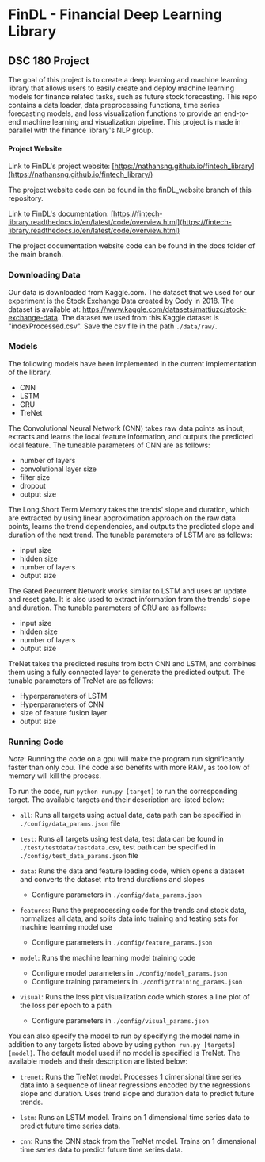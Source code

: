 # FinDL - Financial Deep Learning Library

## DSC 180 Project

The goal of this project is to create a deep learning and machine learning library that allows users to easily create and deploy machine learning models for finance related tasks, such as future stock forecasting. This repo contains a data loader, data preprocessing functions, time series forecasting models, and loss visualization functions to provide an end-to-end machine learning and visualization pipeline. This project is made in parallel with the finance library's NLP group. 

#### Project Website
Link to FinDL's project website: [https://nathansng.github.io/fintech_library](https://nathansng.github.io/fintech_library/)

The project website code can be found in the finDL_website branch of this repository.

Link to FinDL's documentation: [https://fintech-library.readthedocs.io/en/latest/code/overview.html](https://fintech-library.readthedocs.io/en/latest/code/overview.html)

The project documentation website code can be found in the docs folder of the main branch. 

### Downloading Data

Our data is downloaded from Kaggle.com. The dataset that we used for our experiment is the Stock Exchange Data created by Cody in 2018. The dataset is available at: https://www.kaggle.com/datasets/mattiuzc/stock-exchange-data. The dataset we used from this Kaggle dataset is "indexProcessed.csv". Save the csv file in the path `./data/raw/`. 

### Models 

The following models have been implemented in the current implementation of the library. 

- CNN
- LSTM
- GRU
- TreNet

The Convolutional Neural Network (CNN) takes raw data points as input, extracts and learns the local feature information, and outputs the predicted local feature. The tuneable parameters of CNN are as follows:

- number of layers
- convolutional layer size 
- filter size
- dropout
- output size

The Long Short Term Memory takes the trends' slope and duration, which are extracted by using linear approximation approach on the raw data points, learns the trend dependencies, and outputs the predicted slope and duration of the next trend. The tunable parameters of LSTM are as follows:

- input size
- hidden size
- number of layers
- output size

The Gated Recurrent Network works similar to LSTM and uses an update and reset gate. It is also used to extract information from the trends' slope and duration. The tunable parameters of GRU are as follows: 

- input size
- hidden size
- number of layers
- output size

TreNet takes the predicted results from both CNN and LSTM, and combines them using a fully connected layer to generate the predicted output. The tunable parameters of TreNet are as follows: 

- Hyperparameters of LSTM 
- Hyperparameters of CNN
- size of feature fusion layer
- output size 


### Running Code

*Note*: Running the code on a gpu will make the program run significantly faster than only cpu. The code also benefits with more RAM, as too low of memory will kill the process. 

To run the code, run `python run.py [target]` to run the corresponding target. The available targets and their description are listed below: 

- `all`: Runs all targets using actual data, data path can be specified in `./config/data_params.json` file

- `test`: Runs all targets using test data, test data can be found in `./test/testdata/testdata.csv`, test path can be specified in `./config/test_data_params.json` file

- `data`: Runs the data and feature loading code, which opens a dataset and converts the dataset into trend durations and slopes
  - Configure parameters in `./config/data_params.json`

- `features`: Runs the preprocessing code for the trends and stock data, normalizes all data, and splits data into training and testing sets for machine learning model use 
  - Configure parameters in `./config/feature_params.json`

- `model`: Runs the machine learning model training code 
  - Configure model parameters in `./config/model_params.json`
  - Configure training parameters in `./config/training_params.json`

- `visual`: Runs the loss plot visualization code which stores a line plot of the loss per epoch to a path 
  - Configure parameters in `./config/visual_params.json`

You can also specify the model to run by specifying the model name in addition to any targets listed above by using `python run.py [targets] [model]`. The default model used if no model is specified is TreNet. The available models and their description are listed below: 

- `trenet`: Runs the TreNet model. Processes 1 dimensional time series data into a sequence of linear regressions encoded by the regressions slope and duration. Uses trend slope and duration data to predict future trends. 

- `lstm`: Runs an LSTM model. Trains on 1 dimensional time series data to predict future time series data. 

- `cnn`: Runs the CNN stack from the TreNet model. Trains on 1 dimensional time series data to predict future time series data. 


